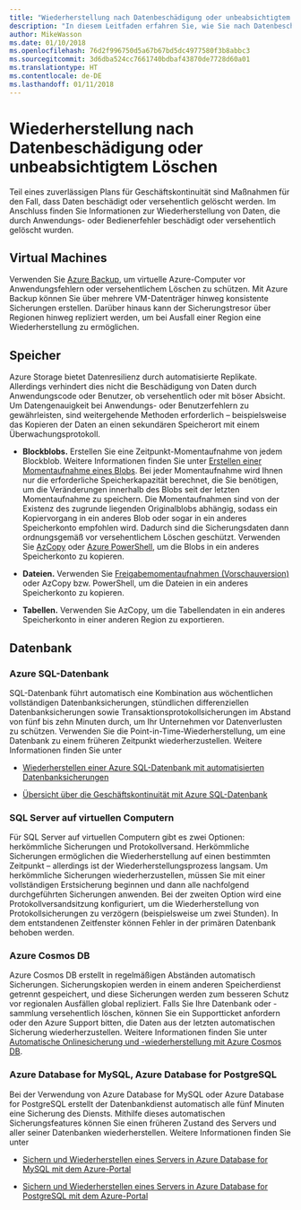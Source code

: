 ```yaml
---
title: "Wiederherstellung nach Datenbeschädigung oder unbeabsichtigtem Löschen"
description: "In diesem Leitfaden erfahren Sie, wie Sie nach Datenbeschädigung oder versehentlichem Löschen eine Wiederherstellung ausführen, ausfallsichere, hochverfügbare und fehlertolerante Anwendungen erstellen und die Notfallwiederherstellung planen"
author: MikeWasson
ms.date: 01/10/2018
ms.openlocfilehash: 76d2f996750d5a67b67bd5dc4977580f3b8abbc3
ms.sourcegitcommit: 3d6dba524cc7661740bdbaf43870de7728d60a01
ms.translationtype: HT
ms.contentlocale: de-DE
ms.lasthandoff: 01/11/2018
---
```

# <a name="recover-from-data-corruption-or-accidental-deletion"></a>Wiederherstellung nach Datenbeschädigung oder unbeabsichtigtem Löschen 

Teil eines zuverlässigen Plans für Geschäftskontinuität sind Maßnahmen für den Fall, dass Daten beschädigt oder versehentlich gelöscht werden. Im Anschluss finden Sie Informationen zur Wiederherstellung von Daten, die durch Anwendungs- oder Bedienerfehler beschädigt oder versehentlich gelöscht wurden.

## <a name="virtual-machines"></a>Virtual Machines

Verwenden Sie [Azure Backup](/azure/backup/), um virtuelle Azure-Computer vor Anwendungsfehlern oder versehentlichem Löschen zu schützen. Mit Azure Backup können Sie über mehrere VM-Datenträger hinweg konsistente Sicherungen erstellen. Darüber hinaus kann der Sicherungstresor über Regionen hinweg repliziert werden, um bei Ausfall einer Region eine Wiederherstellung zu ermöglichen.

## <a name="storage"></a>Speicher

Azure Storage bietet Datenresilienz durch automatisierte Replikate. Allerdings verhindert dies nicht die Beschädigung von Daten durch Anwendungscode oder Benutzer, ob versehentlich oder mit böser Absicht. Um Datengenauigkeit bei Anwendungs- oder Benutzerfehlern zu gewährleisten, sind weitergehende Methoden erforderlich – beispielsweise das Kopieren der Daten an einen sekundären Speicherort mit einem Überwachungsprotokoll. 

- **Blockblobs.** Erstellen Sie eine Zeitpunkt-Momentaufnahme von jedem Blockblob. Weitere Informationen finden Sie unter [Erstellen einer Momentaufnahme eines Blobs](/rest/api/storageservices/creating-a-snapshot-of-a-blob). Bei jeder Momentaufnahme wird Ihnen nur die erforderliche Speicherkapazität berechnet, die Sie benötigen, um die Veränderungen innerhalb des Blobs seit der letzten Momentaufnahme zu speichern. Die Momentaufnahmen sind von der Existenz des zugrunde liegenden Originalblobs abhängig, sodass ein Kopiervorgang in ein anderes Blob oder sogar in ein anderes Speicherkonto empfohlen wird. Dadurch sind die Sicherungsdaten dann ordnungsgemäß vor versehentlichem Löschen geschützt. Verwenden Sie [AzCopy](/azure/storage/common/storage-use-azcopy) oder [Azure PowerShell](/azure/storage/common/storage-powershell-guide-full), um die Blobs in ein anderes Speicherkonto zu kopieren.

- **Dateien.** Verwenden Sie [Freigabemomentaufnahmen (Vorschauversion)](/azure/storage/files/storage-how-to-use-files-snapshots) oder AzCopy bzw. PowerShell, um die Dateien in ein anderes Speicherkonto zu kopieren.

- **Tabellen.** Verwenden Sie AzCopy, um die Tabellendaten in ein anderes Speicherkonto in einer anderen Region zu exportieren.

## <a name="database"></a>Datenbank

### <a name="azure-sql-database"></a>Azure SQL-Datenbank 

SQL-Datenbank führt automatisch eine Kombination aus wöchentlichen vollständigen Datenbanksicherungen, stündlichen differenziellen Datenbanksicherungen sowie Transaktionsprotokollsicherungen im Abstand von fünf bis zehn Minuten durch, um Ihr Unternehmen vor Datenverlusten zu schützen. Verwenden Sie die Point-in-Time-Wiederherstellung, um eine Datenbank zu einem früheren Zeitpunkt wiederherzustellen. Weitere Informationen finden Sie unter 

- [Wiederherstellen einer Azure SQL-Datenbank mit automatisierten Datenbanksicherungen](/azure/sql-database/sql-database-recovery-using-backups)

- [Übersicht über die Geschäftskontinuität mit Azure SQL-Datenbank](/azure/sql-database/sql-database-business-continuity)

### <a name="sql-server-on-vms"></a>SQL Server auf virtuellen Computern

Für SQL Server auf virtuellen Computern gibt es zwei Optionen: herkömmliche Sicherungen und Protokollversand. Herkömmliche Sicherungen ermöglichen die Wiederherstellung auf einen bestimmten Zeitpunkt – allerdings ist der Wiederherstellungsprozess langsam. Um herkömmliche Sicherungen wiederherzustellen, müssen Sie mit einer vollständigen Erstsicherung beginnen und dann alle nachfolgend durchgeführten Sicherungen anwenden. Bei der zweiten Option wird eine Protokollversandsitzung konfiguriert, um die Wiederherstellung von Protokollsicherungen zu verzögern (beispielsweise um zwei Stunden). In dem entstandenen Zeitfenster können Fehler in der primären Datenbank behoben werden.

### <a name="azure-cosmos-db"></a>Azure Cosmos DB

Azure Cosmos DB erstellt in regelmäßigen Abständen automatisch Sicherungen. Sicherungskopien werden in einem anderen Speicherdienst getrennt gespeichert, und diese Sicherungen werden zum besseren Schutz vor regionalen Ausfällen global repliziert. Falls Sie Ihre Datenbank oder -sammlung versehentlich löschen, können Sie ein Supportticket anfordern oder den Azure Support bitten, die Daten aus der letzten automatischen Sicherung wiederherzustellen. Weitere Informationen finden Sie unter [Automatische Onlinesicherung und -wiederherstellung mit Azure Cosmos DB](/azure/cosmos-db/online-backup-and-restore).

### <a name="azure-database-for-mysql-azure-database-for-postresql"></a>Azure Database for MySQL, Azure Database for PostgreSQL

Bei der Verwendung von Azure Database for MySQL oder Azure Database for PostgreSQL erstellt der Datenbankdienst automatisch alle fünf Minuten eine Sicherung des Diensts. Mithilfe dieses automatischen Sicherungsfeatures können Sie einen früheren Zustand des Servers und aller seiner Datenbanken wiederherstellen. Weitere Informationen finden Sie unter 

- [Sichern und Wiederherstellen eines Servers in Azure Database for MySQL mit dem Azure-Portal](/azure/mysql/howto-restore-server-portal)

- [Sichern und Wiederherstellen eines Servers in Azure Database for PostgreSQL mit dem Azure-Portal](/azure/postgresql/howto-restore-server-portal)

